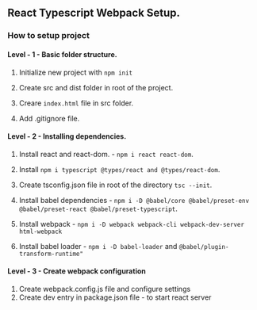 ## React Typescript Webpack Setup.

### How to setup project

#### Level - 1 - Basic folder structure.

1. Initialize new project with `npm init`

2. Create src and dist folder in root of the project.

3. Creare `index.html` file in src folder.

4. Add .gitignore file.

#### Level - 2 - Installing dependencies.

1. Install react and react-dom. - `npm i react react-dom`.

2. Install `npm i typescript @types/react and @types/react-dom`.

3. Create tsconfig.json file in root of the directory `tsc --init`.

4. Install babel dependencies - `npm i -D @babel/core @babel/preset-env @babel/preset-react @babel/preset-typescript`.

5. Install webpack - `npm i -D webpack webpack-cli webpack-dev-server html-webpack`

6. Install babel loader - `npm i -D babel-loader` and `@babel/plugin-transform-runtime"`

#### Level - 3 - Create webpack configuration

1. Create webpack.config.js file and configure settings
2. Create dev entry in package.json file - to start react server
